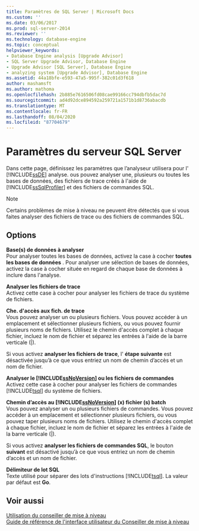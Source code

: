 ```yaml
---
title: Paramètres de SQL Server | Microsoft Docs
ms.custom: ''
ms.date: 03/06/2017
ms.prod: sql-server-2014
ms.reviewer: ''
ms.technology: database-engine
ms.topic: conceptual
helpviewer_keywords:
- Database Engine analysis [Upgrade Advisor]
- SQL Server Upgrade Advisor, Database Engine
- Upgrade Advisor [SQL Server], Database Engine
- analyzing system [Upgrade Advisor], Database Engine
ms.assetid: 44a18bfe-e593-47a5-995f-382c01d3f618
author: mashamsft
ms.author: mathoma
ms.openlocfilehash: 2b885e7616506fd08cae99166cc794dbfb5dac7d
ms.sourcegitcommit: ad4d92dce894592a259721a1571b1d8736abacdb
ms.translationtype: MT
ms.contentlocale: fr-FR
ms.lasthandoff: 08/04/2020
ms.locfileid: "87704679"
---
```

# <a name="sql-server-parameters"></a>Paramètres du serveur SQL Server
  Dans cette page, définissez les paramètres que l’analyseur utilisera pour l' [!INCLUDE[ssDE](../../includes/ssde-md.md)] analyse.  ous pouvez analyser une, plusieurs ou toutes les bases de données, des fichiers de trace créés à l'aide de [!INCLUDE[ssSqlProfiler](../../includes/sssqlprofiler-md.md)] et des fichiers de commandes SQL.  
  
> [!NOTE]  
>  Certains problèmes de mise à niveau ne peuvent être détectés que si vous faites analyser des fichiers de trace ou des fichiers de commandes SQL.  
  
## <a name="options"></a>Options  
 **Base(s) de données à analyser**  
 Pour analyser toutes les bases de données, activez la case à cocher **toutes les bases de données** . Pour analyser une sélection de bases de données, activez la case à cocher située en regard de chaque base de données à inclure dans l'analyse.  
  
 **Analyser les fichiers de trace**  
 Activez cette case à cocher pour analyser les fichiers de trace du système de fichiers.  
  
 **Che. d'accès aux fich. de trace**  
 Vous pouvez analyser un ou plusieurs fichiers. Vous pouvez accéder à un emplacement et sélectionner plusieurs fichiers, ou vous pouvez fournir plusieurs noms de fichiers. Utilisez le chemin d'accès complet à chaque fichier, incluez le nom de fichier et séparez les entrées à l'aide de la barre verticale (|).  
  
 Si vous activez **analyser les fichiers de trace**, l' **étape suivante** est désactivée jusqu’à ce que vous entriez un nom de chemin d’accès et un nom de fichier.  
  
 **Analyser le [!INCLUDE[ssNoVersion](../../includes/ssnoversion-md.md)] ou les fichiers de commandes**  
 Activez cette case à cocher pour analyser les fichiers de commandes [!INCLUDE[tsql](../../includes/tsql-md.md)] du système de fichiers.  
  
 **Chemin d’accès au [!INCLUDE[ssNoVersion](../../includes/ssnoversion-md.md)] (x) fichier (s) batch**  
 Vous pouvez analyser un ou plusieurs fichiers de commandes. Vous pouvez accéder à un emplacement et sélectionner plusieurs fichiers, ou vous pouvez taper plusieurs noms de fichiers. Utilisez le chemin d'accès complet à chaque fichier, incluez le nom de fichier et séparez les entrées à l'aide de la barre verticale (|).  
  
 Si vous activez **analyser les fichiers de commandes SQL**, le bouton **suivant** est désactivé jusqu’à ce que vous entriez un nom de chemin d’accès et un nom de fichier.  
  
 **Délimiteur de lot SQL**  
 Texte utilisé pour séparer des lots d'instructions [!INCLUDE[tsql](../../includes/tsql-md.md)]. La valeur par défaut est **Go**.  
  
## <a name="see-also"></a>Voir aussi  
 [Utilisation du conseiller de mise à niveau](../../../2014/sql-server/install/working-with-upgrade-advisor.md)   
 [Guide de référence de l'interface utilisateur du Conseiller de mise à niveau](../../../2014/sql-server/install/upgrade-advisor-user-interface-reference.md)  
  
  
